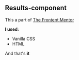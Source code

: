 ## Results-component

This a part of [The Frontent Mentor](https://www.frontendmentor.io/home)

**I used:** 
- Vanilla CSS
- HTML

And that's **it**
